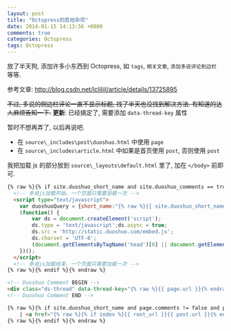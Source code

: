```yaml
---
layout: post
title: "Octopress的其他杂项"
date: 2014-01-15 14:13:56 +0800
comments: true
categories: Octopress
tags: Octopress
---
```

放了半天狗, 添加许多小东西到 Octopress, 如 `tags`, `相关文章`, `添加多说评论到边栏` 等等.

参考文章: <http://blog.csdn.net/lcliliil/article/details/13725895>

<del>不过, 多说的侧边栏评论一直不显示标题, 找了半天也没找到解决方法. 有知道的达人麻烦告知一下.</del>
**更新**: 已经搞定了, 需要添加 `data-thread-key` 属性

暂时不想再弄了, 以后再说吧.

- 在 `source\_includes\post\duoshuo.html` 中使用 `page`
- 在 `source\_includes\article.html` 中如果是首页使用 `post`, 否则使用 `post`

我把加载 js 的部分放到 `source\_layouts\default.html` 里了, 加在 `</body>` 前即可.

<!--more-->
```html source\_layouts\default.html
{% raw %}{% if site.duoshuo_short_name and site.duoshuo_comments == true %}{% endraw %}
  <!-- 多说js加载开始，一个页面只需要加载一次 -->
  <script type="text/javascript">
    var duoshuoQuery = {short_name:"{% raw %}{{ site.duoshuo_short_name }}{% endraw %}"};
    (function() {
        var ds = document.createElement('script');
        ds.type = 'text/javascript';ds.async = true;
        ds.src = 'http://static.duoshuo.com/embed.js';
        ds.charset = 'UTF-8';
        (document.getElementsByTagName('head')[0] || document.getElementsByTagName('body')[0]).appendChild(ds);
    })();
  </script>
  <!-- 多说js加载结束，一个页面只需要加载一次 -->
{% raw %}{% endif %}{% endraw %}
```

```html source\_includes\post\duoshuo.html
<!-- Duoshuo Comment BEGIN -->
<div class="ds-thread" data-thread-key="{% raw %}{{ page.url }}{% endraw %}" data-title="{% raw %}{{ page.title }}{% endraw %}" data-url="{% raw %}{{ page.url }}{% endraw %}"></div>
<!-- Duoshuo Comment END -->
```
```html source\_includes\article.html
{% raw %}{% if site.duoshuo_short_name and page.comments != false and post.comments != false and site.duoshuo_comments == true %}{% endraw %}
    | <a href="{% raw %}{% if index %}{{ root_url }}{{ post.url }}{% endif %}{% endraw %}#comments"><span class="ds-thread-count" data-thread-key="{% raw %}{% if index %}{{ post.url }}{% else %}{{ page.url }}{% endif %}{% endraw %}" data-count-type="comments">暂无评论</span></a>
{% raw %}{% endif %}{% endraw %}
```
<!--more-->